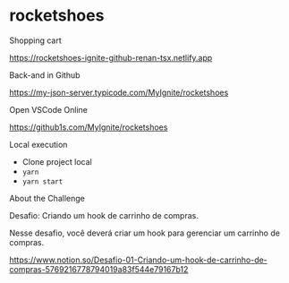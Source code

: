 # rocketshoes
Shopping cart

https://rocketshoes-ignite-github-renan-tsx.netlify.app

Back-and in Github

https://my-json-server.typicode.com/MyIgnite/rocketshoes

Open VSCode Online

https://github1s.com/MyIgnite/rocketshoes

Local execution

- Clone project local
- `yarn`
- `yarn start`

About the Challenge </br>

Desafio: Criando um hook de carrinho de compras.

Nesse desafio, você deverá criar um hook para gerenciar um carrinho de compras.

https://www.notion.so/Desafio-01-Criando-um-hook-de-carrinho-de-compras-5769216778794019a83f544e79167b12
